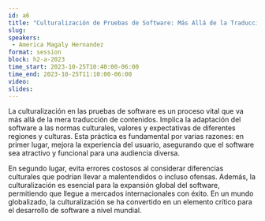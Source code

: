 ```yaml
---
id: a6
title: "Culturalización de Pruebas de Software: Más Allá de la Traducción."
slug: 
speakers:
 - America Magaly Hernandez
format: session
block: h2-a-2023
time_start: 2023-10-25T10:40:00-06:00
time_end: 2023-10-25T11:10:00-06:00
video:
slides:
---
```


La culturalización en las pruebas de software es un proceso vital que va más allá de la mera traducción de contenidos. Implica la adaptación del software a las normas culturales, valores y expectativas de diferentes regiones y culturas. Esta práctica es fundamental por varias razones: en primer lugar, mejora la experiencia del usuario, asegurando que el software sea atractivo y funcional para una audiencia diversa. 

En segundo lugar, evita errores costosos al considerar diferencias culturales que podrían llevar a malentendidos o incluso ofensas. Además, la culturalización es esencial para la expansión global del software, permitiendo que llegue a mercados internacionales con éxito. En un mundo globalizado, la culturalización se ha convertido en un elemento crítico para el desarrollo de software a nivel mundial.
